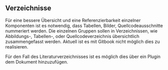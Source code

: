 ## Verzeichnisse

Für eine bessere Übersicht und eine Referenzierbarkeit einzelner Komponenten ist es notwendig, dass Tabellen, Bilder, Quellcodeausschnitte nummeriert werden. Die einzelnen Gruppen sollen in Verzeichnissen, wie Abbildungs-, Tabellen-, oder Quellcodeverzeichnis übersichtlich zusammengefasst werden. Aktuell ist es mit Gitbook nicht möglich dies zu realisieren.

Für den Fall des Literaturverzeichnisses ist es möglich dies über ein Plugin dem Dokument hinzuzufügen. 